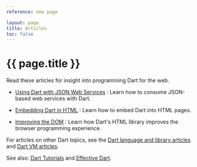 ```yaml
---
reference: new page

layout: page
title: Articles
toc: false
---
```


# {{ page.title }}
Read these articles for insight into programming Dart for the
web.

* [Using Dart with JSON Web Services](json-web-service)
: Learn how to consume JSON-based web services with Dart.

* [Embedding Dart in HTML](embedding-in-html)
: Learn how to embed Dart into HTML pages.

* [Improving the DOM](improving-the-dom)
: Learn how Dart's HTML library improves the browser programming
experience.

For articles on other Dart topics, see the
[Dart language and library articles](dartlang.org/xxx) and
[Dart VM articles](dartlang.org/xxx).

See also: [Dart Tutorials](/resources/tutorials/)
and [Effective Dart](https://www.dartlang.org/language/effective-dart/).
